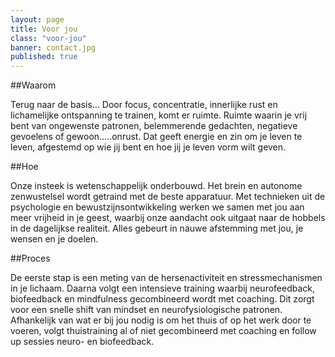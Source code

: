 ```yaml
---
layout: page
title: Voor jou
class: "voor-jou"
banner: contact.jpg
published: true
---
```


##Waarom


Terug naar de basis… Door focus, concentratie, innerlijke rust en lichamelijke ontspanning te trainen, komt er ruimte. Ruimte waarin je vrij bent van ongewenste patronen, belemmerende gedachten, negatieve gevoelens of gewoon…..onrust. Dat geeft energie en zin om je leven te leven, afgestemd op wie jij bent en hoe jij je leven vorm wilt geven.


##Hoe


Onze insteek is wetenschappelijk onderbouwd. Het brein en autonome zenwustelsel wordt getraind met de beste apparatuur.  Met technieken uit de psychologie en bewustzijnsontwikkeling werken we samen met jou aan meer vrijheid in je geest, waarbij onze aandacht ook uitgaat naar de hobbels in de dagelijkse realiteit. Alles gebeurt in nauwe afstemming met jou, je wensen en je doelen.

##Proces


De eerste stap is een meting van de hersenactiviteit en stressmechanismen in je lichaam. Daarna volgt een intensieve training waarbij neurofeedback, biofeedback en mindfulness gecombineerd wordt met coaching. Dit zorgt voor een snelle shift van mindset en neurofysiologische patronen. Afhankelijk van wat er bij jou nodig is om het thuis of op het werk door te voeren, volgt thuistraining al of niet gecombineerd met coaching en follow up sessies neuro- en biofeedback.
